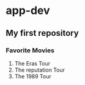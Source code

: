 # app-dev
## My first repository
### Favorite Movies
1. The Eras Tour
2. The reputation Tour
3. The 1989 Tour
